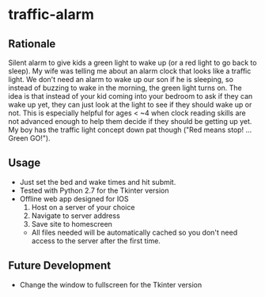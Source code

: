 # traffic-alarm

## Rationale

Silent alarm to give kids a green light to wake up (or a red light to go back to sleep). My wife was telling me about an alarm clock that looks like a traffic light. We don't need an alarm to wake up our son if he is sleeping, so instead of buzzing to wake in the morning, the green light turns on.  The idea is that instead of your kid coming into your bedroom to ask if they can wake up yet, they can just look at the light to see if they should wake up or not. This is especially helpful for ages < ~4 when clock reading skills are not advanced enough to help them decide if they should be getting up yet. My boy has the traffic light concept down pat though ("Red means stop! ... Green GO!").

## Usage

- Just set the bed and wake times and hit submit.
- Tested with Python 2.7 for the Tkinter version
- Offline web app designed for IOS
    1. Host on a server of your choice
    2. Navigate to server address
    3. Save site to homescreen
    + All files needed will be automatically cached so you don't need access to the server after the first time.

## Future Development

- Change the window to fullscreen for the Tkinter version

